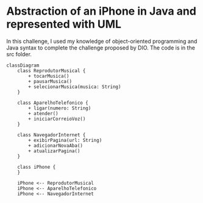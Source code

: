 # Abstraction of an iPhone in Java and represented with UML

 In this challenge, I used my knowledge of object-oriented programming and Java syntax to complete the challenge proposed by DIO. The code is in the src folder.

```mermaid
classDiagram
    class ReprodutorMusical {
        + tocarMusica()
        + pausarMusica()
        + selecionarMusica(musica: String)
    }

    class AparelhoTelefonico {
        + ligar(numero: String)
        + atender()
        + iniciarCorreioVoz()
    }

    class NavegadorInternet {
        + exibirPagina(url: String)
        + adicionarNovaAba()
        + atualizarPagina()
    }

    class iPhone {
    }

    iPhone <-- ReprodutorMusical
    iPhone <-- AparelhoTelefonico
    iPhone <-- NavegadorInternet

```
